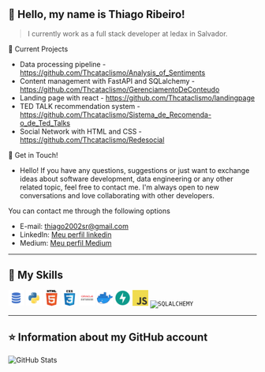 ## 💜 Hello, my name is <strong>Thiago Ribeiro!</strong>

> I currently work as a full stack developer at ledax in Salvador.

🔭 Current Projects
- Data processing pipeline - https://github.com/Thcataclismo/Analysis_of_Sentiments
- Content management with FastAPI and SQLalchemy - https://github.com/Thcataclismo/GerenciamentoDeConteudo
- Landing page with react - https://github.com/Thcataclismo/landingpage
- TED TALK recommendation system - https://github.com/Thcataclismo/Sistema_de_Recomenda-o_de_Ted_Talks
- Social Network with HTML and CSS - https://github.com/Thcataclismo/Redesocial

💬 Get in Touch!
- Hello! If you have any questions, suggestions or just want to exchange ideas about software development, data engineering or any other related topic, feel free to contact me. I'm always open to new conversations and love collaborating with other developers.

You can contact me through the following options

- E-mail: thiago2002sr@gmail.com
- LinkedIn: [Meu perfil linkedin](https://www.linkedin.com/in/thiago-ribeiroml/)
- Medium: [Meu perfil Medium]((https://medium.com/@thiago2002sr))

----

## 🚀 My Skills

<code><img height="32" src="https://raw.githubusercontent.com/github/explore/main/topics/sql/sql.png" alt="MYSQL"/></code>
<code><img height="32" src="https://raw.githubusercontent.com/github/explore/main/topics/python/python.png" alt="PYTHON"/></code>
<code><img height="32" src="https://raw.githubusercontent.com/github/explore/main/topics/html/html.png" alt="HTML"/></code>
<code><img height="32" src="https://raw.githubusercontent.com/github/explore/main/topics/css/css.png" alt="CSS"/></code>
<code><img height="32" src="https://raw.githubusercontent.com/github/explore/main/topics/oracle-database/oracle-database.png" alt="ORACLE"/></code>
<code><img height="32" src="https://raw.githubusercontent.com/github/explore/main/topics/docker-image/docker-image.png" alt="DOCKER"/></code>
<code><img height="32" src="https://raw.githubusercontent.com/github/explore/main/topics/fastapi/fastapi.png" alt="FASTAPI"/></code>
<code><img height="32" src="https://raw.githubusercontent.com/github/explore/main/topics/javascript/javascript.png" alt="JAVASCRIPT"/></code>
<code><img height="32" src="https://icon.icepanel.io/Technology/png-shadow-512/SQLAlchemy.png" alt="SQLALCHEMY"/></code>


</code>


---

## ⭐ Information about my GitHub account
![GitHub Stats](https://github-readme-stats.vercel.app/api?username=Thcataclismo&show_icons=true)
